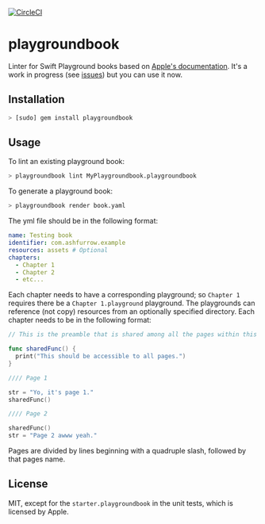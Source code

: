[![CircleCI](https://circleci.com/gh/ashfurrow/playground-book-lint.svg?style=svg)](https://circleci.com/gh/ashfurrow/playground-book-lint)

# playgroundbook

Linter for Swift Playground books based on [Apple's documentation](https://developer.apple.com/library/prerelease/content/documentation/Xcode/Conceptual/swift_playgrounds_doc_format/index.html#//apple_ref/doc/uid/TP40017343-CH47-SW4). It's a work in progress (see [issues](https://github.com/ashfurrow/playground-book-lint/issues)) but you can use it now.

## Installation

```sh
> [sudo] gem install playgroundbook
```

## Usage

To lint an existing playground book:

```sh
> playgroundbook lint MyPlaygroundbook.playgroundbook
```

To generate a playground book:

```sh
> playgroundbook render book.yaml
```

The yml file should be in the following format:

```yaml
name: Testing book
identifier: com.ashfurrow.example
resources: assets # Optional
chapters:
  - Chapter 1
  - Chapter 2
  - etc...
```

Each chapter needs to have a corresponding playground; so `Chapter 1` requires there be a `Chapter 1.playground` playground. The playgrounds can reference (not copy) resources from an optionally specified directory. Each chapter needs to be in the following format:

```swift
// This is the preamble that is shared among all the pages within this chapter.

func sharedFunc() {
  print("This should be accessible to all pages.")
}

//// Page 1

str = "Yo, it's page 1."
sharedFunc()

//// Page 2

sharedFunc()
str = "Page 2 awww yeah."
```

Pages are divided by lines beginning with a quadruple slash, followed by that pages name.

## License

MIT, except for the `starter.playgroundbook` in the unit tests, which is licensed by Apple.
